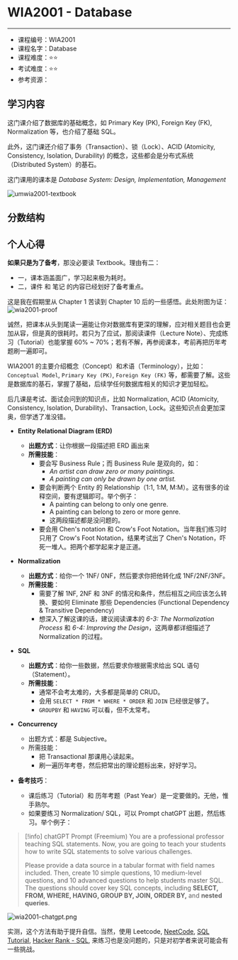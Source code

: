 # WIA2001 - Database
---
- 课程编号：WIA2001
- 课程名字：Database
- 课程难度：⭐⭐
- 考试难度：⭐⭐
- 参考资源：

## 学习内容

这门课介绍了数据库的基础概念，如 Primary Key (PK), Foreign Key (FK), Normalization 等，也介绍了基础 SQL。

此外，这门课还介绍了事务（Transaction）、锁（Lock）、ACID (Atomicity, Consistency, Isolation, Durability) 的概念，这些都会是分布式系统（Distributed System）的基石。

这门课用的课本是 *Database System: Design, Implementation, Management*

![umwia2001-textbook](wia2001-textbook.png)

## 分数结构


## 个人心得

**如果只是为了备考**，那没必要读 Textbook。理由有二：
  - 一，课本涵盖面广，学习起来极为耗时。
  - 二，课件 和 笔记 的内容已经划好了备考重点。

这是我在假期里从 Chapter 1 苦读到 Chapter 10 后的一些感悟。此处附图为证：
![wia2001-proof](wia2001-proof-1.png)

诚然，把课本从头到尾读一遍能让你对数据库有更深的理解，应对相关题目也会更加从容，但是真的很耗时。若只为了应试，那阅读课件（Lecture Note）、完成练习（Tutorial）也能掌握 60% ~ 70%；若有不解，再参阅课本，考前再把历年考题刷一遍即可。

WIA2001 的主要介绍概念（Concept）和术语（Terminology），比如：`Conceptual Model`, `Primary Key (PK)`, `Foreign Key (FK)` 等，都需要了解。这些是数据库的基石，掌握了基础，后续学任何数据库相关的知识才更加轻松。

后几课是考试、面试会问到的知识点，比如 Normalization, ACID (Atomicity, Consistency, Isolation, Durability)、Transaction, Lock。这些知识点会更加深奥，但学透了准没错。


- **Entity Relational Diagram (ERD)**
	- **出题方式**：让你根据一段描述把 ERD 画出来
	- **所需技能**：
		- 要会写 Business Rule；而 Business Rule 是双向的，如：
			- *An artist can draw zero or many paintings.*
			- *A painting can only be drawn by one artist.*
		- 要会判断两个 Entity 的 Relationship（1:1, 1:M, M:M）。这有很多的诠释空间，要有逻辑即可。举个例子：
			- A painting can belong to only one genre.
			- A painting can belong to zero or more genre.
			- 这两段描述都是没问题的。
		- 要会用 Chen's notation 和 Crow's Foot Notation。当年我们练习时只用了 Crow's Foot Notation，结果考试出了 Chen's Notation，吓死一堆人。把两个都学起来才是正道。

- **Normalization**
	- **出题方式**：给你一个 1NF/ 0NF，然后要求你把他转化成 1NF/2NF/3NF。
	- **所需技能**：
		- 需要了解 1NF, 2NF 和 3NF 的情况和条件，然后相互之间应该怎么转换、要如何 Eliminate 那些 Dependencies (Functional Dependency & Transitive Dependency)
		- 想深入了解这课的话，建议阅读课本的 *6-3: The Normalization Process* 和 *6-4: Improving the Design*，这两章都详细描述了 Normalization 的过程。

- **SQL**
	- **出题方式**：给你一些数据，然后要求你根据需求给出 SQL 语句（Statement）。
	- **所需技能**：
		- 通常不会考太难的，大多都是简单的 CRUD。
		- 会用 `SELECT * FROM * WHERE * ORDER` 和 `JOIN` 已经很足够了。
		- `GROUPBY` 和 `HAVING` 可以看，但不太常考。

- **Concurrency**
	- 出题方式：都是 Subjective。
	- 所需技能：
		- 把 Transactional 那课用心读起来。
		- 刷一遍历年考卷，然后把常出的理论题标出来，好好学习。

- **备考技巧**：
	- 课后练习（Tutorial）和 历年考题（Past Year）是一定要做的。无他，惟手熟尔。
	- 如果要练习 Normalization/ SQL，可以 Prompt chatGPT 出题，然后练习。举个例子：

>[!info] chatGPT Prompt (Freemium)
>You are a professional professor teaching SQL statements. Now, you are going to teach your students how to write SQL statements to solve various challenges.
>
>Please provide a data source in a tabular format with field names included. Then, create 10 simple questions, 10 medium-level questions, and 10 advanced questions to help students master SQL. The questions should cover key SQL concepts, including **SELECT, FROM, WHERE, HAVING, GROUP BY, JOIN, ORDER BY,** and **nested queries**.

![wia2001-chatgpt.png](wia2001-chatgpt.png)

实测，这个方法有助于提升自信。当然，使用 Leetcode, [NeetCode](https://neetcode.io/courses/system-design-for-beginners/14), [SQL Tutorial](https://sqlzoo.net/wiki/SQL_Tutorial), [Hacker Rank - SQL](https://www.hackerrank.com/domains/sql), 来练习也是没问题的，只是对初学者来说可能会有一些挑战。